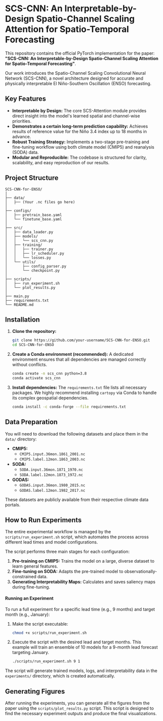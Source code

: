 # SCS-CNN: An Interpretable-by-Design Spatio-Channel Scaling Attention for Spatio-Temporal Forecasting

This repository contains the official PyTorch implementation for the paper: **"SCS-CNN: An Interpretable-by-Design Spatio-Channel Scaling Attention for Spatio-Temporal Forecasting"**.

Our work introduces the Spatio-Channel Scaling Convolutional Neural Network (SCS-CNN), a novel architecture designed for accurate and physically interpretable El Niño-Southern Oscillation (ENSO) forecasting.

## Key Features

- **Interpretable by Design:** The core SCS-Attention module provides direct insight into the model's learned spatial and channel-wise priorities.
- **Demonstrates a certain long-term prediction capability:** Achieves results of reference value for the Niño 3.4 index up to 18 months in advance.
- **Robust Training Strategy:** Implements a two-stage pre-training and fine-tuning workflow using both climate model (CMIP5) and reanalysis (SODA) data.
- **Modular and Reproducible:** The codebase is structured for clarity, scalability, and easy reproduction of our results.

## Project Structure

```
SCS-CNN-for-ENSO/
│
├── data/
│   ├── (Your .nc files go here)
│
├── configs/
│   ├── pretrain_base.yaml
│   └── finetune_base.yaml
│
├── src/
│   ├── data_loader.py
│   ├── models/
│   │   └── scs_cnn.py
│   ├── training/
│   │   ├── trainer.py
│   │   ├── lr_scheduler.py
│   │   └── losses.py
│   └── utils/
│       ├── config_parser.py
│       └── checkpoint.py
│
├── scripts/
│   ├── run_experiment.sh
│   └── plot_results.py
│
├── main.py
├── requirements.txt
└── README.md
```

## Installation

1.  **Clone the repository:**
    ```bash
    git clone https://github.com/your-username/SCS-CNN-for-ENSO.git
    cd SCS-CNN-for-ENSO
    ```

2.  **Create a Conda environment (recommended):**
    A dedicated environment ensures that all dependencies are managed correctly without conflicts.
    ```bash
    conda create -n scs_cnn python=3.8
    conda activate scs_cnn
    ```

3.  **Install dependencies:**
    The `requirements.txt` file lists all necessary packages. We highly recommend installing `cartopy` via Conda to handle its complex geospatial dependencies.
    ```bash
    conda install -c conda-forge --file requirements.txt
    ```

## Data Preparation

You will need to download the following datasets and place them in the `data/` directory:

- **CMIP5:**
  - `CMIP5.input.36mon.1861_2001.nc`
  - `CMIP5.label.12mon.1863_2003.nc`
- **SODA:**
  - `SODA.input.36mon.1871_1970.nc`
  - `SODA.label.12mon.1873_1972.nc`
- **GODAS:**
  - `GODAS.input.36mon.1980_2015.nc`
  - `GODAS.label.12mon.1982_2017.nc`

These datasets are publicly available from their respective climate data portals.

## How to Run Experiments

The entire experimental workflow is managed by the `scripts/run_experiment.sh` script, which automates the process across different lead times and model configurations.

The script performs three main stages for each configuration:
1.  **Pre-training on CMIP5:** Trains the model on a large, diverse dataset to learn general features.
2.  **Fine-tuning on SODA:** Adapts the pre-trained model to observationally-constrained data.
3.  **Generating Interpretability Maps:** Calculates and saves saliency maps during fine-tuning.

#### Running an Experiment

To run a full experiment for a specific lead time (e.g., 9 months) and target month (e.g., January):

1.  Make the script executable:
    ```bash
    chmod +x scripts/run_experiment.sh
    ```
2.  Execute the script with the desired lead and target months. This example will train an ensemble of 10 models for a 9-month lead forecast targeting January.
    ```bash
    ./scripts/run_experiment.sh 9 1
    ```

The script will generate trained models, logs, and interpretability data in the `experiments/` directory, which is created automatically.

## Generating Figures

After running the experiments, you can generate all the figures from the paper using the `scripts/plot_results.py` script. This script is designed to find the necessary experiment outputs and produce the final visualizations.
